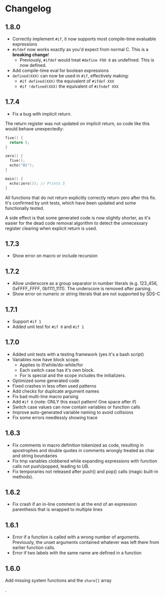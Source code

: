 # Changelog

## 1.8.0

- Correctly implement `#if`, it now supports most compile-time evaluable expressions
- `#ifdef` now works exactly as you'd expect from normal C. This is a **breaking change**!
  - Previously, `#ifdef` would treat `#define FOO 0` as undefined. This is now defined.
- Add compile-time eval for boolean expressions
- `defined(XXX)` can now be used in `#if`, effectively making:
	- `#if defined(XXX)` the equivalent of `#ifdef XXX`
	- `#if !defined(XXX)` the equivalent of `#ifndef XXX`

## 1.7.4

- Fix a bug with implicit return.

The return register was not updated on implicit return, 
so code like this would behave unexpectedly:

```c
five() { 
  return 5;
}

zero() { 
  five();
  echo("Hi");
}

main() {
  echo(zero()); // Prints 5
}
```

All functions that do not return explicitly correctly return zero after this fix. It's confirmed 
by unit tests, which have been updated and some functionally tested.

A side effect is that some generated code is now slightly shorter, as it's easier for the dead 
code removal algorithm to detect the unnecessary register clearing when explicit return is used.

## 1.7.3

- Show error on macro or include recursion

## 1.7.2

- Allow underscore as a group separator in number literals (e.g. 123_456, 0xFFFF_FFFF, 0b1111_1111).
  The underscore is removed after parsing.
- Show error on numeric or string literals that are not supported by SDS-C

## 1.7.1

- Support `#if 1`
- Added unit test for `#if 0` and `#if 1`

## 1.7.0

- Added unit tests with a testing framework (yes it's a bash script)
- Variables now have block scope. 
  - Applies to if/while/do-while/for
  - Each switch case has it's own block.
  - For is special and the scope includes the initializers.
- Optimized some generated code
- Fixed crashes in less often used patterns
- Add checks for duplicate argument names
- Fix bad multi-line macro parsing
- Add `#if 0` (note: ONLY this exact pattern! One space after if)
- Switch case values can now contain variables or function calls
- Improve auto-generated variable naming to avoid collisions
- Fix some errors needlessly showing trace

## 1.6.3

- Fix comments in macro definition tokenized as code, resulting in apostrophes and double quotes
  in comments wrongly treated as char and string boundaries
- Fix tmp variables clobbered while expanding expressions with function calls not push/popped, leading to UB. 
- Fix temporaries not released after push() and pop() calls (magic built-in methods).

## 1.6.2

- Fix crash if an in-line comment is at the end of an expression parenthesis that is wrapped to multiple lines

## 1.6.1

- Error if a function is called with a wrong number of arguments.
  Previously, the unset arguments contained whatever was left there
  from earlier function calls.
- Error if two labels with the same name are defined in a function

## 1.6.0

Add missing system functions and the `share[]` array

.
